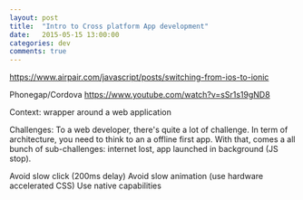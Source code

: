 ```yaml
---
layout: post
title:  "Intro to Cross platform App development"
date:   2015-05-15 13:00:00
categories: dev
comments: true
---
```



https://www.airpair.com/javascript/posts/switching-from-ios-to-ionic


Phonegap/Cordova
https://www.youtube.com/watch?v=sSr1s19gND8

Context: wrapper around a web application

Challenges:
  To a web developer, there's quite a lot of challenge. In term of architecture, you need to think to an a offline first app.
  With that, comes a all bunch of sub-challenges: internet lost, app launched in background (JS stop).



Avoid slow click (200ms delay)
Avoid slow animation (use hardware accelerated CSS)
Use native capabilities
